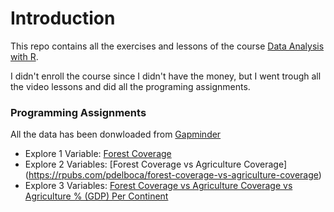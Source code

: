 # Introduction

This repo contains all the exercises and lessons of the course 
[Data Analysis with R](https://www.udacity.com/course/ud651).

I didn't enroll the course since I didn't have the money, but I went trough all 
the video lessons and did all the programing assignments.

### Programming Assignments

All the data has been donwloaded from [Gapminder](http://www.gapminder.org/data/)

  - Explore 1 Variable: [Forest Coverage](https://rpubs.com/pdelboca/forest-coverag)
  - Explore 2 Variables: [Forest Coverage vs Agriculture Coverage] (https://rpubs.com/pdelboca/forest-coverage-vs-agriculture-coverage)
  - Explore 3 Variables: [Forest Coverage vs Agriculture Coverage vs Agriculture % (GDP) Per Continent](https://rpubs.com/pdelboca/forest-vs-agriculture-vs-agriculture-gdp)
